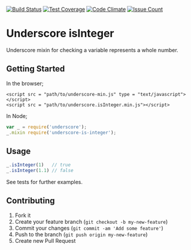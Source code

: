 [![Build Status](https://travis-ci.org/mikeyhogarth/underscore-is-integer.svg?branch=travis-integration)](https://travis-ci.org/mikeyhogarth/underscore-is-integer)
[![Test Coverage](https://codeclimate.com/github/mikeyhogarth/underscore-is-integer/badges/coverage.svg)](https://codeclimate.com/github/mikeyhogarth/underscore-is-integer/coverage)
[![Code Climate](https://codeclimate.com/github/mikeyhogarth/underscore-is-integer/badges/gpa.svg)](https://codeclimate.com/github/mikeyhogarth/underscore-is-integer)
[![Issue Count](https://codeclimate.com/github/mikeyhogarth/underscore-is-integer/badges/issue_count.svg)](https://codeclimate.com/github/mikeyhogarth/underscore-is-integer)

# Underscore isInteger
Underscore mixin for checking a variable represents a whole number.

## Getting Started

In the browser;
```html5
<script src = "path/to/underscore-min.js" type = "text/javascript"></script>
<script src = "path/to/underscore.isInteger.min.js"></script>
```
In Node;
```javascript
var _ = require('underscore');
_.mixin require('underscore-is-integer');
```

## Usage
```javascript
_.isInteger(1)   // true
_.isInteger(1.1) // false
```
See tests for further examples.

## Contributing

1. Fork it
2. Create your feature branch (`git checkout -b my-new-feature`)
3. Commit your changes (`git commit -am 'Add some feature'`)
4. Push to the branch (`git push origin my-new-feature`)
5. Create new Pull Request
